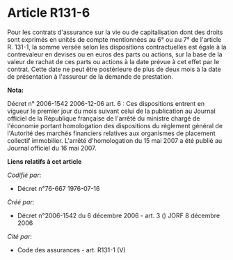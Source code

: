 # Article R131-6

Pour les contrats d'assurance sur la vie ou de capitalisation dont des droits sont exprimés en unités de compte mentionnées
au 6° ou au 7° de l'article R. 131-1, la somme versée selon les dispositions contractuelles est égale à la contrevaleur en
devises ou en euros des parts ou actions, sur la base de la valeur de rachat de ces parts ou actions à la date prévue à cet
effet par le contrat. Cette date ne peut être postérieure de plus de deux mois à la date de présentation à l'assureur de la
demande de prestation.

**Nota:**

Décret n° 2006-1542 2006-12-06 art. 6 : Ces dispositions entrent en vigueur le premier jour du mois suivant celui de la
publication au Journal officiel de la République française de l'arrêté du ministre chargé de l'économie portant homologation
des dispositions du règlement général de l'Autorité des marchés financiers relatives aux organismes de placement collectif
immobilier. L'arrêté d'homologation du 15 mai 2007 a été publié au Journal officiel du 16 mai 2007.

**Liens relatifs à cet article**

_Codifié par_:

  - Décret n°76-667 1976-07-16

_Créé par_:

  - Décret n°2006-1542 du 6 décembre 2006 - art. 3 () JORF 8 décembre 2006

_Cité par_:

  - Code des assurances - art. R131-1 (V)
